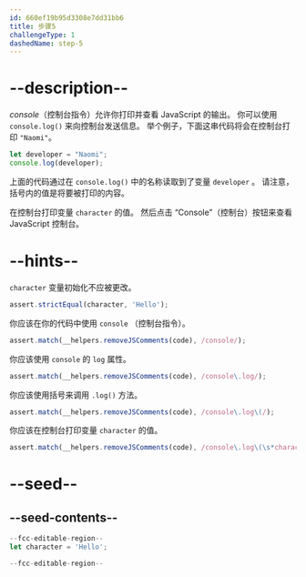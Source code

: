 ```yaml
---
id: 660ef19b95d3308e7dd31bb6
title: 步骤5
challengeType: 1
dashedName: step-5
---
```


# --description--

<dfn>console</dfn>（控制台指令）允许你打印并查看 JavaScript 的输出。 你可以使用 `console.log()` 来向控制台发送信息。 举个例子，下面这串代码将会在控制台打印 `"Naomi"`。

```js
let developer = "Naomi";
console.log(developer);
```

上面的代码通过在 `console.log()` 中的名称读取到了变量 `developer` 。 请注意，括号内的值是将要被打印的内容。

在控制台打印变量 `character` 的值。 然后点击 “Console”（控制台）按钮来查看 JavaScript 控制台。

# --hints--

`character` 变量初始化不应被更改。

```js
assert.strictEqual(character, 'Hello');
```

你应该在你的代码中使用 `console` （控制台指令）。

```js
assert.match(__helpers.removeJSComments(code), /console/);
```

你应该使用 `console` 的 `log` 属性。

```js
assert.match(__helpers.removeJSComments(code), /console\.log/);
```

你应该使用括号来调用 `.log()` 方法。

```js
assert.match(__helpers.removeJSComments(code), /console\.log\(/);
```

你应该在控制台打印变量 `character` 的值。

```js
assert.match(__helpers.removeJSComments(code), /console\.log\(\s*character\s*\)/);
```


# --seed--

## --seed-contents--

```js
--fcc-editable-region--
let character = 'Hello';

--fcc-editable-region--
```
